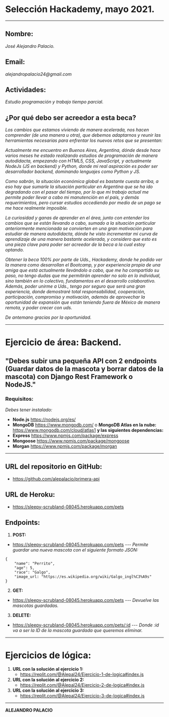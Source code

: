# Selección Hackademy, mayo 2021.
---
## Nombre: 
_José Alejandro Palacio._
## Email: 
_alejandropalacio24@gmail.com_
## Actividades:
_Estudio programación y trabajo tiempo parcial._
## ¿Por qué debo ser acreedor a esta beca?
_Los cambios que estamos viviendo de manera acelerada, nos hacen comprender (de una manera u otra), que debemos adaptarnos y reunir las herramientas necesarias para enfrentar los nuevos retos que se presentan:_

_Actualmente me encuentro en Buenos Aires, Argentina, dónde desde hace varios meses he estado realizando estudios de programación de manera autodidacta, empezando con HTML5, CSS, JavaScript, y actualmente NodeJs (JS en backend) y Python, donde mi real aspiración es poder ser desarrollador backend, dominando lenguajes como Python y JS._

_Como sabrán, la situación económica global es bastante cuesta arriba, a eso hay que sumarle la situación particular en Argentina que se ha ido degradando con el pasar del tiempo, por lo que mi trabajo actual me permite poder llevar a cabo mi manutención en el país, y demás requerimientos, pero cursar estudios accediendo por medio de un pago se me hace realmente imposible._

_La curiosidad y ganas de aprender en el área, junto con entender los cambios que se están llevando a cabo, sumado a la situación particular anteriormente mencionada se convierten en una gran motivación para estudiar de manera autodidacta, dónde he visto incrementar mi curva de aprendizaje de una manera bastante acelerada, y considero que esto es una pieza clave para poder ser acreedor de la beca a la cual estoy optando._

_Obtener la beca 100% por parte de Uds., Hackademy, donde he podido ver la manera como desarrollan el Bootcamp, y por experiencia propia de una amiga que está actualmente llevándolo a cabo, que me ha compartido su paso, no tengo dudas que me permitirán aprender no solo en lo individual, sino también en lo colectivo, fundamentos en el desarrollo colaborativo.  Además, poder unirme a Uds., tengo por seguro que será una gran experiencia, donde demostraré total responsabilidad, cooperación, participación, compromiso y motivación, además de aprovechar la oportunidad de expansión que están teniendo fuera de México de manera remota, y poder crecer con uds._

_De antemano gracias por la oportunidad._

---
# Ejercicio de área: Backend.

## "Debes subir una pequeña API con 2 endpoints (Guardar datos de la mascota y borrar datos de la mascota) con Django Rest Framework o NodeJS."

### Requisitos: 
_Debes tener instalado:_
* **Node.js** https://nodejs.org/es/
* **MongoDB** https://www.mongodb.com/ o **MongoDB Atlas en la nube:** https://www.mongodb.com/cloud/atlas1
**y las siguientes dependencias:**
* **Express** https://www.npmjs.com/package/express
* **Mongoose** https://www.npmjs.com/package/mongoose
* **Morgan** https://www.npmjs.com/package/morgan

---
## URL del repositorio en GitHub:
* https://github.com/alepalacio/primera-api

## URL de Heroku:
* https://sleepy-scrubland-08045.herokuapp.com/pets

## Endpoints:
1. **POST:** 
* https://sleepy-scrubland-08045.herokuapp.com/pets --- _Permite guardar una nueva mascota con el siguiente formato JSON:_
```
{
	"name": "Perrito",
	"age": 5,
	"race": "Galgo",
    "image_url: "https://es.wikipedia.org/wiki/Galgo_ingl%C3%A9s"
}
```
2. **GET:** 
* https://sleepy-scrubland-08045.herokuapp.com/pets --- _Devuelve las mascotas guardadas._

3. **DELETE:** 
* https://sleepy-scrubland-08045.herokuapp.com/pets/:id ---  _Donde :id va a ser la ID de la mascota guardada que queremos eliminar._
---
# Ejercicios de lógica:
1. **URL con la solución al ejercicio 1:**
	* https://replit.com/@Alepal24/Ejercicio-1-de-logica#index.js
2. **URL con la solución al ejercicio 2:**
	* https://replit.com/@Alepal24/Ejercicio-2-de-logica#index.js
3. **URL con la solución al ejercicio 3:**
	* https://replit.com/@Alepal24/Ejercicio-3-de-logica#index.js
---
**ALEJANDRO PALACIO**
